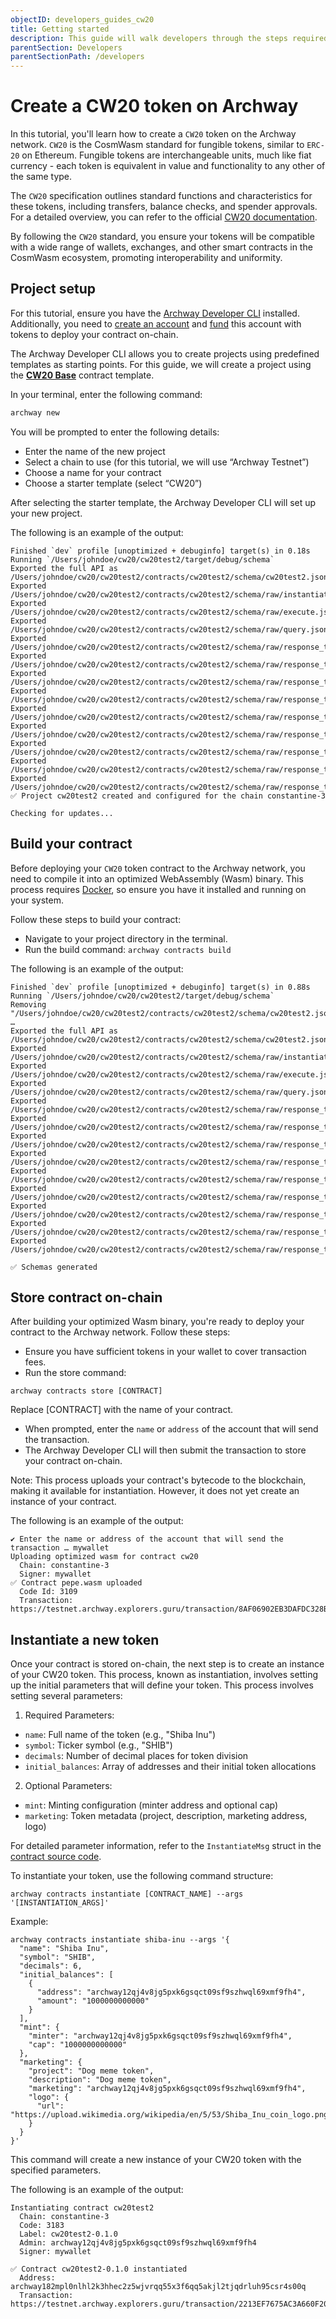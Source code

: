 ```yaml
---
objectID: developers_guides_cw20
title: Getting started
description: This guide will walk developers through the steps required to create, deploy, and interact with a CW20 token contract
parentSection: Developers
parentSectionPath: /developers
---
```


# Create a CW20 token on Archway

In this tutorial, you'll learn how to create a `CW20` token on the Archway network. `CW20` is the CosmWasm standard for fungible tokens, similar to `ERC-20` on Ethereum. Fungible tokens are interchangeable units, much like fiat currency - each token is equivalent in value and functionality to any other of the same type.

The `CW20` specification outlines standard functions and characteristics for these tokens, including transfers, balance checks, and spender approvals. For a detailed overview, you can refer to the official [CW20 documentation](https://github.com/CosmWasm/cw-plus/blob/main/packages/cw20/README.md).

By following the `CW20` standard, you ensure your tokens will be compatible with a wide range of wallets, exchanges, and other smart contracts in the CosmWasm ecosystem, promoting interoperability and uniformity.


## Project setup

For this tutorial, ensure you have the [Archway Developer CLI](/developers/developer-tools/developer-cli) installed. Additionally, you need to [create an account](/developers/getting-started/setup#creating-an-account) and [fund](/developers/guides/faucet) this account with tokens to deploy your contract on-chain.

The Archway Developer CLI allows you to create projects using predefined templates as starting points. For this guide, we will create a project using the [**CW20 Base**](https://github.com/archway-network/archway-templates/tree/main/cw20/base) contract template.

In your terminal, enter the following command:

```sh
archway new
```

You will be prompted to enter the following details:
- Enter the name of the new project
- Select a chain to use (for this tutorial, we will use “Archway Testnet”)
- Choose a name for your contract
- Choose a starter template (select “CW20”)

After selecting the starter template, the Archway Developer CLI will set up your new project.

The following is an example of the output:

```
Finished `dev` profile [unoptimized + debuginfo] target(s) in 0.18s
Running `/Users/johndoe/cw20/cw20test2/target/debug/schema`
Exported the full API as /Users/johndoe/cw20/cw20test2/contracts/cw20test2/schema/cw20test2.json
Exported /Users/johndoe/cw20/cw20test2/contracts/cw20test2/schema/raw/instantiate.json
Exported /Users/johndoe/cw20/cw20test2/contracts/cw20test2/schema/raw/execute.json
Exported /Users/johndoe/cw20/cw20test2/contracts/cw20test2/schema/raw/query.json
Exported /Users/johndoe/cw20/cw20test2/contracts/cw20test2/schema/raw/response_to_all_accounts.json
Exported /Users/johndoe/cw20/cw20test2/contracts/cw20test2/schema/raw/response_to_all_allowances.json
Exported /Users/johndoe/cw20/cw20test2/contracts/cw20test2/schema/raw/response_to_all_spender_allowances.json
Exported /Users/johndoe/cw20/cw20test2/contracts/cw20test2/schema/raw/response_to_allowance.json
Exported /Users/johndoe/cw20/cw20test2/contracts/cw20test2/schema/raw/response_to_balance.json
Exported /Users/johndoe/cw20/cw20test2/contracts/cw20test2/schema/raw/response_to_download_logo.json
Exported /Users/johndoe/cw20/cw20test2/contracts/cw20test2/schema/raw/response_to_marketing_info.json
Exported /Users/johndoe/cw20/cw20test2/contracts/cw20test2/schema/raw/response_to_minter.json
Exported /Users/johndoe/cw20/cw20test2/contracts/cw20test2/schema/raw/response_to_token_info.json
✅ Project cw20test2 created and configured for the chain constantine-3

Checking for updates...
```

## Build your contract

Before deploying your `CW20` token contract to the Archway network, you need to compile it into an optimized WebAssembly (Wasm) binary. This process requires [Docker](/developers/getting-started/install#docker), so ensure you have it installed and running on your system.

Follow these steps to build your contract:

- Navigate to your project directory in the terminal.
- Run the build command: `archway contracts build`

The following is an example of the output:

```
Finished `dev` profile [unoptimized + debuginfo] target(s) in 0.88s
Running `/Users/johndoe/cw20/cw20test2/target/debug/schema`
Removing "/Users/johndoe/cw20/cw20test2/contracts/cw20test2/schema/cw20test2.json" …
Exported the full API as /Users/johndoe/cw20/cw20test2/contracts/cw20test2/schema/cw20test2.json
Exported /Users/johndoe/cw20/cw20test2/contracts/cw20test2/schema/raw/instantiate.json
Exported /Users/johndoe/cw20/cw20test2/contracts/cw20test2/schema/raw/execute.json
Exported /Users/johndoe/cw20/cw20test2/contracts/cw20test2/schema/raw/query.json
Exported /Users/johndoe/cw20/cw20test2/contracts/cw20test2/schema/raw/response_to_all_accounts.json
Exported /Users/johndoe/cw20/cw20test2/contracts/cw20test2/schema/raw/response_to_all_allowances.json
Exported /Users/johndoe/cw20/cw20test2/contracts/cw20test2/schema/raw/response_to_all_spender_allowances.json
Exported /Users/johndoe/cw20/cw20test2/contracts/cw20test2/schema/raw/response_to_allowance.json
Exported /Users/johndoe/cw20/cw20test2/contracts/cw20test2/schema/raw/response_to_balance.json
Exported /Users/johndoe/cw20/cw20test2/contracts/cw20test2/schema/raw/response_to_download_logo.json
Exported /Users/johndoe/cw20/cw20test2/contracts/cw20test2/schema/raw/response_to_marketing_info.json
Exported /Users/johndoe/cw20/cw20test2/contracts/cw20test2/schema/raw/response_to_minter.json
Exported /Users/johndoe/cw20/cw20test2/contracts/cw20test2/schema/raw/response_to_token_info.json

✅ Schemas generated
```

## Store contract on-chain

After building your optimized Wasm binary, you're ready to deploy your contract to the Archway network. Follow these steps:

- Ensure you have sufficient tokens in your wallet to cover transaction fees.
- Run the store command:
```
archway contracts store [CONTRACT]
```
Replace [CONTRACT] with the name of your contract.
- When prompted, enter the `name` or `address` of the account that will send the transaction.
- The Archway Developer CLI will then submit the transaction to store your contract on-chain.

Note: This process uploads your contract's bytecode to the blockchain, making it available for instantiation. However, it does not yet create an instance of your contract.

The following is an example of the output:

```
✔ Enter the name or address of the account that will send the transaction … mywallet
Uploading optimized wasm for contract cw20
  Chain: constantine-3
  Signer: mywallet
✅ Contract pepe.wasm uploaded
  Code Id: 3109
  Transaction: https://testnet.archway.explorers.guru/transaction/8AF06902EB3DAFDC328B30B94BE978FDC683B3A562B5E655D54C2278F008EB2C
```

## Instantiate a new token

Once your contract is stored on-chain, the next step is to create an instance of your CW20 token. This process, known as instantiation, involves setting up the initial parameters that will define your token. This process involves setting several parameters:

1. Required Parameters:
  - `name`: Full name of the token (e.g., "Shiba Inu")
  - `symbol`: Ticker symbol (e.g., "SHIB")
  - `decimals`: Number of decimal places for token division
  - `initial_balances`: Array of addresses and their initial token allocations

2. Optional Parameters:
  - `mint`: Minting configuration (minter address and optional cap)
  - `marketing`: Token metadata (project, description, marketing address, logo)

For detailed parameter information, refer to the `InstantiateMsg` struct in the [contract source code](https://github.com/archway-network/archway-templates/blob/main/cw20/base/src/msg.rs#L19-L25).

To instantiate your token, use the following command structure:

```
archway contracts instantiate [CONTRACT_NAME] --args '[INSTANTIATION_ARGS]'
```

Example:

```
archway contracts instantiate shiba-inu --args '{
  "name": "Shiba Inu",
  "symbol": "SHIB",
  "decimals": 6,
  "initial_balances": [
    {
      "address": "archway12qj4v8jg5pxk6gsqct09sf9szhwql69xmf9fh4",
      "amount": "1000000000000"
    }
  ],
  "mint": {
    "minter": "archway12qj4v8jg5pxk6gsqct09sf9szhwql69xmf9fh4",
    "cap": "1000000000000"
  },
  "marketing": {
    "project": "Dog meme token",
    "description": "Dog meme token",
    "marketing": "archway12qj4v8jg5pxk6gsqct09sf9szhwql69xmf9fh4",
    "logo": {
      "url": "https://upload.wikimedia.org/wikipedia/en/5/53/Shiba_Inu_coin_logo.png"
    }
  }
}'
```

This command will create a new instance of your CW20 token with the specified parameters.

The following is an example of the output:

```
Instantiating contract cw20test2
  Chain: constantine-3
  Code: 3183
  Label: cw20test2-0.1.0
  Admin: archway12qj4v8jg5pxk6gsqct09sf9szhwql69xmf9fh4
  Signer: mywallet

✅ Contract cw20test2-0.1.0 instantiated
  Address: archway182mpl0nlhl2k3hhec2z5wjvrqq55x3f6qq5akjl2tjqdrluh95csr4s00q
  Transaction: https://testnet.archway.explorers.guru/transaction/2213EF7675AC3A660F20DBBFFF0915523E4B0948D40CFDD6396D928F66574316
```

